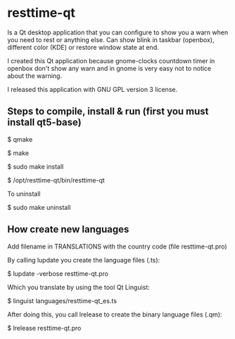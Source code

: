 # resttime-qt

Is a Qt desktop application that you can configure to show you a warn when you need to rest or anything else.
Can show blink in taskbar (openbox), different color (KDE) or restore window state at end.

I created this Qt application because gnome-clocks countdown timer in openbox don't show any
warn and in gnome is very easy not to notice about the warning.

I released this application with GNU GPL version 3 license.

## Steps to compile, install & run (first you must install qt5-base)

$ qmake

$ make

$ sudo make install

$ /opt/resttime-qt/bin/resttime-qt

To uninstall

$ sudo make uninstall

## How create new languages

Add filename in TRANSLATIONS with the country code (file resttime-qt.pro)

By calling lupdate you create the language files (.ts):

$ lupdate -verbose resttime-qt.pro

Which you translate by using the tool Qt Linguist:

$ linguist languages/resttime-qt_es.ts

After doing this, you call lrelease to create the binary language files (.qm):

$ lrelease resttime-qt.pro
